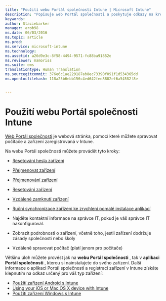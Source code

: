 ```yaml
---
title: "Použití webu Portál společnosti Intune | Microsoft Intune"
description: "Popisuje web Portál společnosti a poskytuje odkazy na kroky pro úlohy, které můžete na webu provést."
keywords: 
author: Staciebarker
manager: arob98
ms.date: 06/03/2016
ms.topic: article
ms.prod: 
ms.service: microsoft-intune
ms.technology: 
ms.assetid: a26d9e3c-8f58-4494-9571-fc88ba91852e
ms.reviewer: mamoriss
ms.suite: ems
translationtype: Human Translation
ms.sourcegitcommit: 376e6c1ae229187ab8ec73390f091f1d534365dd
ms.openlocfilehash: 118a25b6ebb156c4ed642fee8802ef6a54582f8e


---
```


# Použití webu Portál společnosti Intune
[Web Portál společnosti](http://portal.manage.microsoft.com) je webová stránka, pomocí které můžete spravovat počítače a zařízení zaregistrovaná v Intune.

Na webu Portál společnosti můžete provádět tyto kroky:

-   [Resetování hesla zařízení](reset-your-passcode-cpwebsite.md)

-   [Přejmenovat zařízení](rename-your-device-cpwebsite.md)

-   [Přejmenování zařízení](remove-your-device-cpwebsite.md)

-   [Resetování zařízení](reset-your-device-cpwebsite.md)

-   [Vzdálené zamknutí zařízení](remote-lock-your-device-cpwebsite.md)

-   [Ruční synchronizace zařízení ke zrychlení pomalé instalace aplikací](sync-your-device-manually-cpwebsite.md)

-   Najděte kontaktní informace na správce IT, pokud je váš správce IT nakonfiguroval. 

-   Zobrazit podrobnosti o zařízení, včetně toho, jestli zařízení dodržuje zásady společnosti nebo školy

-   Vzdáleně spravovat počítač (platí jenom pro počítače)

Většinu úloh můžete provést jak na **webu Portál společnosti** , tak v **aplikaci Portál společnosti** , kterou si nainstalujete do svého zařízení. Další informace o aplikaci Portál společnosti a registraci zařízení v Intune získáte klepnutím na odkaz určený pro váš typ zařízení:

- [Použití zařízení Android s Intune](using-your-android-device-with-intune.md)
- [Using your iOS or Mac OS X device with Intune](using-your-ios-or-mac-os-x-device-with-intune.md)
- [Použití zařízení Windows s Intune](using-your-windows-device-with-intune.md)



<!--HONumber=Jul16_HO3-->


